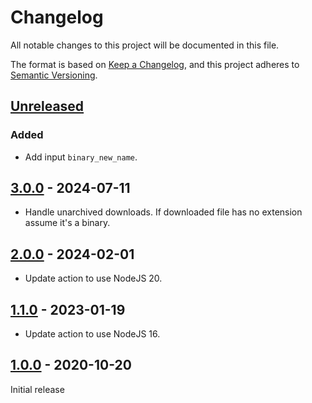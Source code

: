 # Changelog

All notable changes to this project will be documented in this file.

The format is based on [Keep a Changelog](https://keepachangelog.com/en/1.0.0/),
and this project adheres to [Semantic Versioning](https://semver.org/spec/v2.0.0.html).

## [Unreleased]

### Added

- Add input `binary_new_name`.

## [3.0.0] - 2024-07-11

- Handle unarchived downloads. If downloaded file has no extension assume it's a binary.

## [2.0.0] - 2024-02-01

- Update action to use NodeJS 20.

## [1.1.0] - 2023-01-19

- Update action to use NodeJS 16.

## [1.0.0] - 2020-10-20

Initial release

[Unreleased]: https://github.com/giantswarm/install-binary-action/compare/v3.0.0...HEAD
[3.0.0]: https://github.com/giantswarm/install-binary-action/compare/v2.0.0...v3.0.0
[2.0.0]: https://github.com/giantswarm/install-binary-action/compare/v1.1.0...v2.0.0
[1.1.0]: https://github.com/giantswarm/install-binary-action/compare/v1.0.0...v1.1.0
[1.0.0]: https://github.com/giantswarm/install-binary-action/releases/tag/v1.0.0
